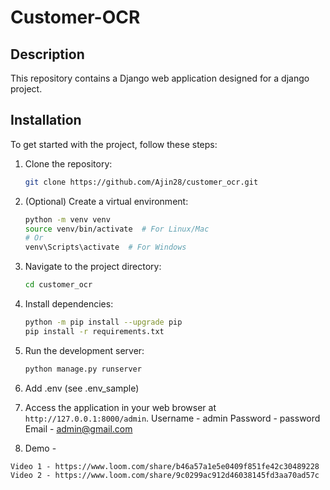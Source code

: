 # Customer-OCR

## Description

This repository contains a Django web application designed for a django project.

## Installation

To get started with the project, follow these steps:

1. Clone the repository:

   ```bash
   git clone https://github.com/Ajin28/customer_ocr.git
   ```

2. (Optional) Create a virtual environment:

   ```bash
   python -m venv venv
   source venv/bin/activate  # For Linux/Mac
   # Or
   venv\Scripts\activate  # For Windows

   ```

3. Navigate to the project directory:

   ```bash
   cd customer_ocr

   ```

4. Install dependencies:

   ```bash
   python -m pip install --upgrade pip
   pip install -r requirements.txt
   ```

5. Run the development server:

   ```bash
   python manage.py runserver
   ```

6. Add .env (see .env_sample)

7. Access the application in your web browser at `http://127.0.0.1:8000/admin`.
   Username - admin
   Password - password
   Email - admin@gmail.com

8. Demo -

```
Video 1 - https://www.loom.com/share/b46a57a1e5e0409f851fe42c30489228
Video 2 - https://www.loom.com/share/9c0299ac912d46038145fd3aa70ad57c
```
